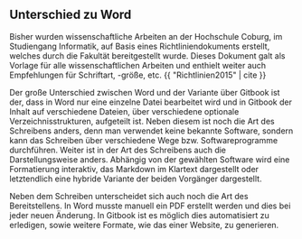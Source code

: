 ## Unterschied zu Word

Bisher wurden wissenschaftliche Arbeiten an der Hochschule Coburg, im Studiengang Informatik, auf Basis eines Richtliniendokuments erstellt, welches durch die Fakultät bereitgestellt wurde. Dieses Dokument galt als Vorlage für alle wissenschaftlichen Arbeiten und enthielt weiter auch Empfehlungen für Schriftart, -größe, etc. {{ "Richtlinien2015" | cite }}

Der große Unterschied zwischen Word und der Variante über Gitbook ist der, dass in Word nur eine einzelne Datei bearbeitet wird und in Gitbook der Inhalt auf verschiedene Dateien, über verschiedene optionale Verzeichnisstrukturen, aufgeteilt ist. Neben diesem ist noch die Art des Schreibens anders, denn man verwendet keine bekannte Software, sondern kann das Schreiben über verschiedene Wege bzw. Softwareprogramme durchführen. Weiter ist in der Art des Schreibens auch die Darstellungsweise anders. Abhängig von der gewählten Software wird eine Formatierung interaktiv, das Markdown im Klartext dargestellt oder letztendlich eine hybride Variante der beiden Vorgänger dargestellt.

Neben dem Schreiben unterscheidet sich auch noch die Art des Bereitstellens. In Word musste manuell ein PDF erstellt werden und dies bei jeder neuen Änderung. In Gitbook ist es möglich dies automatisiert zu erledigen, sowie weitere Formate, wie das einer Website, zu generieren.